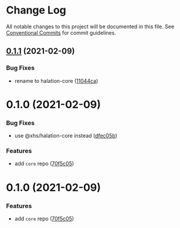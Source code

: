 # Change Log

All notable changes to this project will be documented in this file.
See [Conventional Commits](https://conventionalcommits.org) for commit guidelines.

## [0.1.1](https://code.devops.xiaohongshu.com/fe/halation/compare/@xhs/halation-core@0.1.0...@xhs/halation-core@0.1.1) (2021-02-09)


### Bug Fixes

* rename to halation-core ([11044ca](https://code.devops.xiaohongshu.com/fe/halation/commits/11044caf30541bd3e8ede690d5f431246760b03c))





# 0.1.0 (2021-02-09)


### Bug Fixes

* use @xhs/halation-core instead ([dfec05b](https://code.devops.xiaohongshu.com/fe/halation/commits/dfec05b9f3e0459fc582b18800c1719a46ace600))


### Features

* add `core` repo ([70f5c05](https://code.devops.xiaohongshu.com/fe/halation/commits/70f5c05d1b91fe1042ef0c13e8770f36d0368b86))





# 0.1.0 (2021-02-09)


### Features

* add `core` repo ([70f5c05](https://code.devops.xiaohongshu.com/fe/halation/commits/70f5c05d1b91fe1042ef0c13e8770f36d0368b86))
